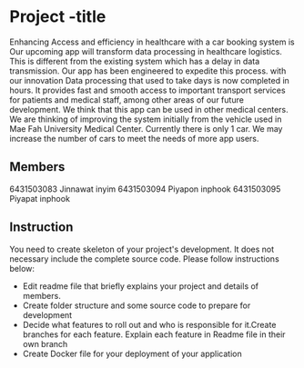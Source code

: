 # Project -title
Enhancing Access and efficiency in healthcare with a car booking system is Our upcoming app will transform data processing in healthcare logistics. This is different from the existing system which has a delay in data transmission. Our app has been engineered to expedite this process. with our innovation Data processing that used to take days is now completed in hours. It provides fast and smooth access to important transport services for patients and medical staff, among other areas of our future development. We think that this app can be used in other medical centers. We are thinking of improving the system initially from the vehicle used in Mae Fah University Medical Center. Currently there is only 1 car. We may increase the number of cars to meet the needs of more app users.

## Members
6431503083 Jinnawat inyim
6431503094 Piyapon inphook
6431503095 Piyapat inphook

## Instruction
You need to create skeleton of your project's development. It does not necessary include the complete source code. Please follow instructions below:
- Edit readme file that briefly explains your project and details of members.​ 
- Create folder structure and some source code to prepare for development
- Decide what features to roll out and who is responsible for it.​ Create branches for each feature. Explain each feature in Readme file in their own branch​ 
- Create Docker file for your deployment of your application 
